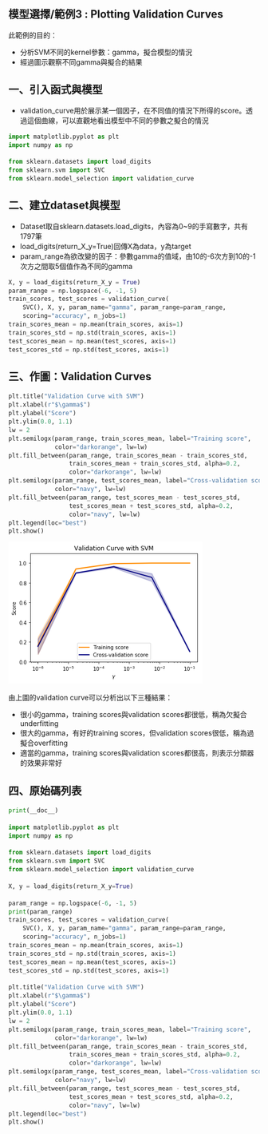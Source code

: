 ## 模型選擇/範例3 : Plotting Validation Curves

此範例的目的：
* 分析SVM不同的kernel參數：gamma，擬合模型的情況
* 經過圖示觀察不同gamma與擬合的結果

## 一、引入函式與模型
* validation_curve用於展示某一個因子，在不同值的情況下所得的score。透過這個曲線，可以直觀地看出模型中不同的參數之擬合的情況

```python
import matplotlib.pyplot as plt
import numpy as np

from sklearn.datasets import load_digits
from sklearn.svm import SVC
from sklearn.model_selection import validation_curve
```

## 二、建立dataset與模型
* Dataset取自sklearn.datasets.load_digits，內容為0~9的手寫數字，共有1797筆
* load_digits(return_X_y=True)回傳X為data，y為target
* param_range為欲改變的因子：參數gamma的值域，由10的-6次方到10的-1次方之間取5個值作為不同的gamma

```python
X, y = load_digits(return_X_y = True)
param_range = np.logspace(-6, -1, 5)
train_scores, test_scores = validation_curve(
    SVC(), X, y, param_name="gamma", param_range=param_range,
    scoring="accuracy", n_jobs=1)
train_scores_mean = np.mean(train_scores, axis=1)
train_scores_std = np.std(train_scores, axis=1)
test_scores_mean = np.mean(test_scores, axis=1)
test_scores_std = np.std(test_scores, axis=1)
```
## 三、作圖：Validation Curves
```python
plt.title("Validation Curve with SVM")
plt.xlabel(r"$\gamma$")
plt.ylabel("Score")
plt.ylim(0.0, 1.1)
lw = 2
plt.semilogx(param_range, train_scores_mean, label="Training score",
             color="darkorange", lw=lw)
plt.fill_between(param_range, train_scores_mean - train_scores_std,
                 train_scores_mean + train_scores_std, alpha=0.2,
                 color="darkorange", lw=lw)
plt.semilogx(param_range, test_scores_mean, label="Cross-validation score",
             color="navy", lw=lw)
plt.fill_between(param_range, test_scores_mean - test_scores_std,
                 test_scores_mean + test_scores_std, alpha=0.2,
                 color="navy", lw=lw)
plt.legend(loc="best")
plt.show()
```


![png](ex3_output_validation_curve.png)


由上圖的validation curve可以分析出以下三種結果：
* 很小的gamma，training scores與validation scores都很低，稱為欠擬合underfitting
* 很大的gamma，有好的training scores，但validation scores很低，稱為過擬合overfitting
* 適當的gamma，training scores與validation scores都很高，則表示分類器的效果非常好



## 四、原始碼列表
```python
print(__doc__)

import matplotlib.pyplot as plt
import numpy as np

from sklearn.datasets import load_digits
from sklearn.svm import SVC
from sklearn.model_selection import validation_curve

X, y = load_digits(return_X_y=True)

param_range = np.logspace(-6, -1, 5)
print(param_range)
train_scores, test_scores = validation_curve(
    SVC(), X, y, param_name="gamma", param_range=param_range,
    scoring="accuracy", n_jobs=1)
train_scores_mean = np.mean(train_scores, axis=1)
train_scores_std = np.std(train_scores, axis=1)
test_scores_mean = np.mean(test_scores, axis=1)
test_scores_std = np.std(test_scores, axis=1)

plt.title("Validation Curve with SVM")
plt.xlabel(r"$\gamma$")
plt.ylabel("Score")
plt.ylim(0.0, 1.1)
lw = 2
plt.semilogx(param_range, train_scores_mean, label="Training score",
             color="darkorange", lw=lw)
plt.fill_between(param_range, train_scores_mean - train_scores_std,
                 train_scores_mean + train_scores_std, alpha=0.2,
                 color="darkorange", lw=lw)
plt.semilogx(param_range, test_scores_mean, label="Cross-validation score",
             color="navy", lw=lw)
plt.fill_between(param_range, test_scores_mean - test_scores_std,
                 test_scores_mean + test_scores_std, alpha=0.2,
                 color="navy", lw=lw)
plt.legend(loc="best")
plt.show()
```
